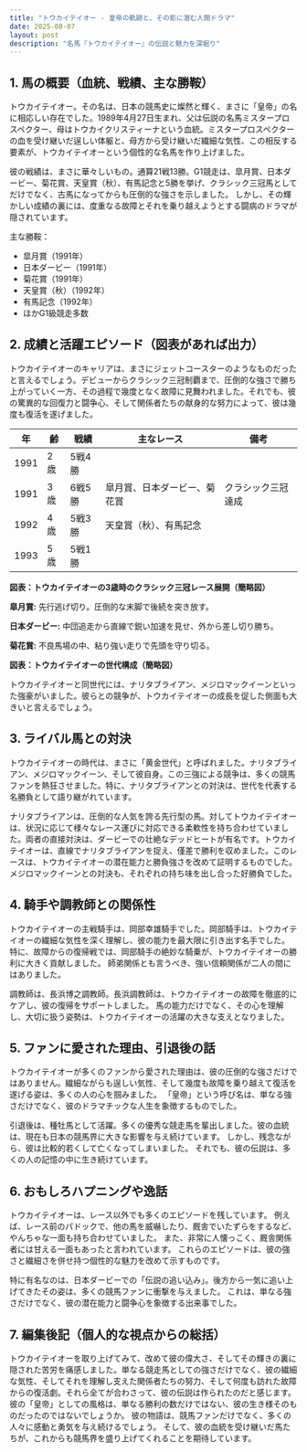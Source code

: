 ```yaml
---
title: "トウカイテイオー - 皇帝の軌跡と、その影に潜む人間ドラマ"
date: 2025-08-07
layout: post
description: "名馬『トウカイテイオー』の伝説と魅力を深堀り"
---
```


## 1. 馬の概要（血統、戦績、主な勝鞍）

トウカイテイオー。その名は、日本の競馬史に燦然と輝く、まさに「皇帝」の名に相応しい存在でした。1989年4月27日生まれ、父は伝説の名馬ミスタープロスペクター、母はトウカイクリスティーナという血統。ミスタープロスペクターの血を受け継いだ逞しい体躯と、母方から受け継いだ繊細な気性、この相反する要素が、トウカイテイオーという個性的な名馬を作り上げました。

彼の戦績は、まさに華々しいもの。通算21戦13勝。G1競走は、皐月賞、日本ダービー、菊花賞、天皇賞（秋）、有馬記念と5勝を挙げ、クラシック三冠馬としてだけでなく、古馬になってからも圧倒的な強さを示しました。  しかし、その輝かしい成績の裏には、度重なる故障とそれを乗り越えようとする闘病のドラマが隠されています。

主な勝鞍：

* 皐月賞（1991年）
* 日本ダービー（1991年）
* 菊花賞（1991年）
* 天皇賞（秋）（1992年）
* 有馬記念（1992年）
* ほかG1級競走多数


## 2. 成績と活躍エピソード（図表があれば出力）

トウカイテイオーのキャリアは、まさにジェットコースターのようなものだったと言えるでしょう。デビューからクラシック三冠制覇まで、圧倒的な強さで勝ち上がっていく一方、その過程で幾度となく故障に見舞われました。それでも、彼の驚異的な回復力と闘争心、そして関係者たちの献身的な努力によって、彼は幾度も復活を遂げました。

| 年 | 齢 | 戦績 | 主なレース | 備考 |
|---|---|---|---|---|
| 1991 | 2歳 | 5戦4勝 |  |  |
| 1991 | 3歳 | 6戦5勝 | 皐月賞、日本ダービー、菊花賞 | クラシック三冠達成 |
| 1992 | 4歳 | 5戦3勝 | 天皇賞（秋）、有馬記念 |  |
| 1993 | 5歳 | 5戦1勝 |  |  |


**図表：トウカイテイオーの3歳時のクラシック三冠レース展開（簡略図）**

**皐月賞:**  先行逃げ切り。圧倒的な末脚で後続を突き放す。

**日本ダービー:**  中団追走から直線で鋭い加速を見せ、外から差し切り勝ち。

**菊花賞:**  不良馬場の中、粘り強い走りで先頭を守り切る。


**図表：トウカイテイオーの世代構成（簡略図）**

トウカイテイオーと同世代には、ナリタブライアン、メジロマックイーンといった強豪がいました。彼らとの競争が、トウカイテイオーの成長を促した側面も大きいと言えるでしょう。


## 3. ライバル馬との対決

トウカイテイオーの時代は、まさに「黄金世代」と呼ばれました。ナリタブライアン、メジロマックイーン、そして彼自身。この三強による競争は、多くの競馬ファンを熱狂させました。特に、ナリタブライアンとの対決は、世代を代表する名勝負として語り継がれています。

ナリタブライアンは、圧倒的な人気を誇る先行型の馬。対してトウカイテイオーは、状況に応じて様々なレース運びに対応できる柔軟性を持ち合わせていました。両者の直接対決は、ダービーでの壮絶なデッドヒートが有名です。トウカイテイオーは、直線でナリタブライアンを捉え、僅差で勝利を収めました。このレースは、トウカイテイオーの潜在能力と勝負強さを改めて証明するものでした。メジロマックイーンとの対決も、それぞれの持ち味を出し合った好勝負でした。


## 4. 騎手や調教師との関係性

トウカイテイオーの主戦騎手は、岡部幸雄騎手でした。岡部騎手は、トウカイテイオーの繊細な気性を深く理解し、彼の能力を最大限に引き出す名手でした。  特に、故障からの復帰戦では、岡部騎手の絶妙な騎乗が、トウカイテイオーの勝利に大きく貢献しました。  師弟関係とも言うべき、強い信頼関係が二人の間にはありました。

調教師は、長浜博之調教師。長浜調教師は、トウカイテイオーの故障を徹底的にケアし、彼の復帰をサポートしました。  馬の能力だけでなく、その心を理解し、大切に扱う姿勢は、トウカイテイオーの活躍の大きな支えとなりました。


## 5. ファンに愛された理由、引退後の話

トウカイテイオーが多くのファンから愛された理由は、彼の圧倒的な強さだけではありません。繊細ながらも逞しい気性、そして幾度も故障を乗り越えて復活を遂げる姿は、多くの人の心を掴みました。  「皇帝」という呼び名は、単なる強さだけでなく、彼のドラマチックな人生を象徴するものでした。

引退後は、種牡馬として活躍。多くの優秀な競走馬を輩出しました。彼の血統は、現在も日本の競馬界に大きな影響を与え続けています。  しかし、残念ながら、彼は比較的若くして亡くなってしまいました。  それでも、彼の伝説は、多くの人の記憶の中に生き続けています。


## 6. おもしろハプニングや逸話

トウカイテイオーは、レース以外でも多くのエピソードを残しています。  例えば、レース前のパドックで、他の馬を威嚇したり、厩舎でいたずらをするなど、やんちゃな一面も持ち合わせていました。  また、非常に人懐っこく、厩舎関係者には甘える一面もあったと言われています。  これらのエピソードは、彼の強さと繊細さを併せ持つ個性的な魅力を改めて示すものです。

特に有名なのは、日本ダービーでの「伝説の追い込み」。後方から一気に追い上げてきたその姿は、多くの競馬ファンに衝撃を与えました。  これは、単なる強さだけでなく、彼の潜在能力と闘争心を象徴する出来事でした。


## 7. 編集後記（個人的な視点からの総括）

トウカイテイオーを取り上げてみて、改めて彼の偉大さ、そしてその輝きの裏に隠された苦労を痛感しました。単なる競走馬としての強さだけでなく、彼の繊細な気性、そしてそれを理解し支えた関係者たちの努力、そして何度も訪れた故障からの復活劇。それら全てが合わさって、彼の伝説は作られたのだと感じます。  彼の「皇帝」としての風格は、単なる勝利の数だけではない、彼の生き様そのものだったのではないでしょうか。  彼の物語は、競馬ファンだけでなく、多くの人々に感動と勇気を与え続けるでしょう。  そして、彼の血統を受け継いだ馬たちが、これからも競馬界を盛り上げてくれることを期待しています。

